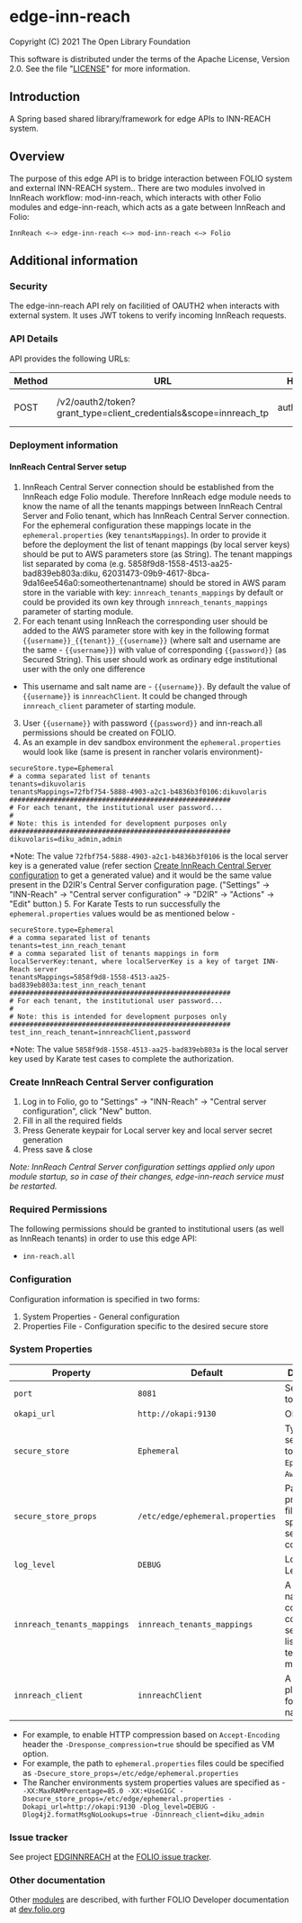 # edge-inn-reach

Copyright (C) 2021 The Open Library Foundation

This software is distributed under the terms of the Apache License, Version 2.0.
See the file "[LICENSE](LICENSE)" for more information.

## Introduction

A Spring based shared library/framework for edge APIs to INN-REACH system.

## Overview

The purpose of this edge API is to bridge interaction between FOLIO system and external INN-REACH system..
There are two modules involved in InnReach workflow: mod-inn-reach, which interacts with other Folio modules and edge-inn-reach, 
which acts as a gate between InnReach and Folio:

`InnReach <–> edge-inn-reach <–> mod-inn-reach <–> Folio`

## Additional information
### Security

The edge-inn-reach API rely on facilitied of OAUTH2 when interacts with external system.
It uses JWT tokens to verify incoming InnReach requests.

### API Details
API provides the following URLs:

| Method | URL | Headers | Description | 
|---|---|---|---|
| POST | /v2/oauth2/token?grant_type=client_credentials&scope=innreach_tp | authorization | Creates a new JWT token |

### Deployment information
#### InnReach Central Server setup
1. InnReach Central Server connection should be established from the InnReach edge Folio module. Therefore InnReach edge module
   needs to know the name of all the tenants mappings between InnReach Central Server and Folio tenant, which has InnReach Central Server connection. For the ephemeral configuration these mappings locate in the
   `ephemeral.properties` (key `tenantsMappings`). In order to provide it before the deployment the list of tenant mappings (by local server keys) should be put to AWS parameters store (as String). The tenant mappings list separated by
   coma (e.g. 5858f9d8-1558-4513-aa25-bad839eb803a:diku, 62031473-09b9-4617-8bca-9da16ee546a0:someothertenantname) should be stored in AWS param store in the variable with
   key: `innreach_tenants_mappings` by default or could be provided its own key through `innreach_tenants_mappings` parameter of starting module.
2. For each tenant using InnReach the corresponding user should be added
   to the AWS parameter store with key in the following format `{{username}}_{{tenant}}_{{username}}` (where salt and username are the same - `{{username}}`) with value of corresponding `{{password}}` (as Secured String).
   This user should work as ordinary edge institutional user with the only one difference
- This username and salt name are - `{{username}}`.
  By default the value of `{{username}}` is `innreachClient`. It could be changed through `innreach_client` parameter of starting module.
3. User `{{username}}` with password `{{password}}` and inn-reach.all permissions should be created on FOLIO.
4. As an example in dev sandbox environment the `ephemeral.properties` would look like (same is present in rancher volaris environment)-
```
secureStore.type=Ephemeral
# a comma separated list of tenants
tenants=dikuvolaris
tenantsMappings=72fbf754-5888-4903-a2c1-b4836b3f0106:dikuvolaris
#######################################################
# For each tenant, the institutional user password...
#
# Note: this is intended for development purposes only
#######################################################
dikuvolaris=diku_admin,admin

```
*Note: The value `72fbf754-5888-4903-a2c1-b4836b3f0106` is the local server key is a generated value (refer section [Create InnReach Central Server configuration](https://github.com/folio-org/edge-inn-reach/blob/master/README.md#create-innreach-central-server-configuration) to get a generated value) and it would be the same value present in the D2IR's Central Server configuration page. ("Settings" -> "INN-Reach" -> "Central server configuration" -> "D2IR" -> "Actions" -> "Edit" button.)
5. For Karate Tests to run successfully the `ephemeral.properties` values would be as mentioned below -
```
secureStore.type=Ephemeral
# a comma separated list of tenants
tenants=test_inn_reach_tenant
# a comma separated list of tenants mappings in form localServerKey:tenant, where localServerKey is a key of target INN-Reach server
tenantsMappings=5858f9d8-1558-4513-aa25-bad839eb803a:test_inn_reach_tenant
#######################################################
# For each tenant, the institutional user password...
#
# Note: this is intended for development purposes only
#######################################################
test_inn_reach_tenant=innreachClient,password
```
*Note: The value `5858f9d8-1558-4513-aa25-bad839eb803a` is the local server key used by Karate test cases to complete the authorization.
### Create InnReach Central Server configuration
1. Log in to Folio, go to "Settings" -> "INN-Reach" -> "Central server configuration", click "New" button.
2. Fill in all the required fields
3. Press Generate keypair for Local server key and local server secret generation
4. Press save & close

*Note: InnReach Central Server configuration settings applied only upon module startup, so in case of their changes, edge-inn-reach service must be restarted.*

### Required Permissions
The following permissions should be granted to institutional users (as well as InnReach tenants) in order to use this edge API:
- `inn-reach.all`
                              
### Configuration

Configuration information is specified in two forms:
1. System Properties - General configuration
1. Properties File - Configuration specific to the desired secure store

### System Properties

| Property                    | Default                          | Description                                                             |
|-----------------------------|----------------------------------|-------------------------------------------------------------------------|
| `port`                      | `8081`                           | Server port to listen on                                                |
| `okapi_url`                 | `http://okapi:9130`              | Okapi (URL)                                                             |
| `secure_store`              | `Ephemeral`                      | Type of secure store to use.  Valid: `Ephemeral`, `AwsSsm`, `Vault`     |
| `secure_store_props`        | `/etc/edge/ephemeral.properties` | Path to a properties file specifying secure store configuration         |
| `log_level`                 | `DEBUG`                          | Log4j Log Level                                                         |
| `innreach_tenants_mappings` | `innreach_tenants_mappings`      | A variable name which contains comma separated list of tenants mappings |
| `innreach_client`           | `innreachClient`                 | A placeholder for user name                                             |

- For example, to enable HTTP compression based on `Accept-Encoding` header the `-Dresponse_compression=true` should be specified as VM option.
- For example, the path to `ephemeral.properties` files could be specified as `-Dsecure_store_props=/etc/edge/ephemeral.properties`
- The Rancher environments system properties values are specified as - `	-XX:MaxRAMPercentage=85.0 -XX:+UseG1GC -Dsecure_store_props=/etc/edge/ephemeral.properties -Dokapi_url=http://okapi:9130 -Dlog_level=DEBUG -Dlog4j2.formatMsgNoLookups=true -Dinnreach_client=diku_admin` 
### Issue tracker

See project [EDGINNREACH](https://issues.folio.org/projects/EDGINREACH)
at the [FOLIO issue tracker](https://dev.folio.org/guidelines/issue-tracker).

### Other documentation

Other [modules](https://dev.folio.org/source-code/#server-side) are described,
with further FOLIO Developer documentation at
[dev.folio.org](https://dev.folio.org/)
